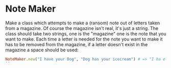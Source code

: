 # Note Maker

Make a class which attempts to make a (ransom) note out of letters taken from a magazine. Of course the magazine isn't real, it's just a string. The class should take two strings, one is the "magazine" one is the note that you want to make. Each time a letter is needed for the note you want to make it has to be removed from the magazine, if a letter doesn't exist in the magazine a space should be used:

```rb
NoteMaker.new("I have your Dog", "Dog has your icecream") # => "I ha e your Dog"
``
